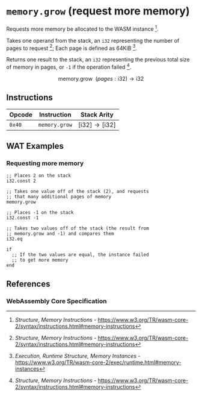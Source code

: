 
# `memory.grow` (request more memory)

Requests more memory be allocated to the WASM instance [^§2.4.7].

Takes one operand from the stack, an `i32` representing the number of pages to request [^§2.4.7]; Each page is defined as 64KiB [^§4.2.8].

Returns one result to the stack, an `i32` representing the previous total size of memory in pages, or `-1` if the operation failed [^§2.4.7].

$$
\mathsf{memory.grow} \enspace ( pages: \mathsf{i32} ) \to \mathsf{i32}
$$



## Instructions

| Opcode | Instruction   | Stack Arity |
|--------|---------------|-------------|
| `0x40` | `memory.grow` | $[ \mathsf{i32} ] \to [ \mathsf{i32} ]$ |



## WAT Examples

### Requesting more memory

```wasm
;; Places 2 on the stack
i32.const 2

;; Takes one value off of the stack (2), and requests
;; that many additional pages of memory
memory.grow

;; Places -1 on the stack
i32.const -1

;; Takes two values off of the stack (the result from
;; memory.grow and -1) and compares them
i32.eq

if
  ;; If the two values are equal, the instance failed
  ;; to get more memory
end
```



## References

### WebAssembly Core Specification

[^§2.4.7]: _Structure, Memory Instructions_ - <https://www.w3.org/TR/wasm-core-2/syntax/instructions.html#memory-instructions>
[^§4.2.8]: _Execution, Runtime Structure, Memory Instances_ - <https://www.w3.org/TR/wasm-core-2/exec/runtime.html#memory-instances>
